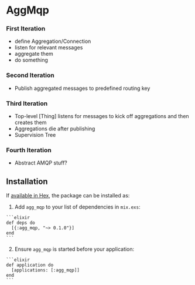 # AggMqp

### First Iteration

* define Aggregation/Connection
* listen for relevant messages
* aggregate them
* do something

### Second Iteration

* Publish aggregated messages to predefined routing key

### Third Iteration

* Top-level [Thing] listens for messages to kick off aggregations and then creates them
* Aggregations die after publishing
* Supervision Tree

### Fourth Iteration

* Abstract AMQP stuff?

## Installation

If [available in Hex](https://hex.pm/docs/publish), the package can be installed as:

  1. Add `agg_mqp` to your list of dependencies in `mix.exs`:

    ```elixir
    def deps do
      [{:agg_mqp, "~> 0.1.0"}]
    end
    ```

  2. Ensure `agg_mqp` is started before your application:

    ```elixir
    def application do
      [applications: [:agg_mqp]]
    end
    ```

